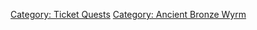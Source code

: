 [Category: Ticket Quests](Category:_Ticket_Quests "wikilink") [Category:
Ancient Bronze Wyrm](Category:_Ancient_Bronze_Wyrm "wikilink")
